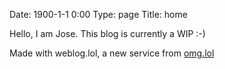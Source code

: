 Date: 1900-1-1 0:00
Type: page
Title: home

Hello, I am Jose. This blog is currently a WIP :-)

Made with weblog.lol, a new service from [omg.lol](https://home.omg.lol/referred-by/vzq)

